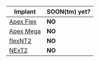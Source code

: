 | Implant | SOON(tm) yet? |
| ------- | ------------- |
| [Apex Flex](https://forum.dangerousthings.com/t/vivokey-apex-update/8850) | **NO** |
| [Apex Mega](https://www.youtube.com/watch?v=7fXVBj6Pt9E) | **NO** |
| [flexNT2](https://www.youtube.com/watch?v=PIb9lqYM2UI) | **NO** |
| [NExT2](https://discord.com/channels/682798224435970200/682798225182425095/905993951637549076) | **NO** |

